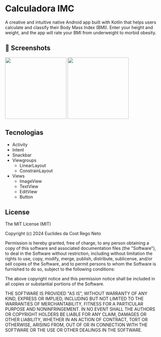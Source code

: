 # Calculadora IMC
A creative and intuitive native Android app built with Kotlin that helps users calculate and classify their Body Mass Index (BMI). Enter your height and weight, and the app will rate your BMI from underweight to morbid obesity.

## :camera_flash: Screenshots
<img src="https://github.com/user-attachments/assets/31cca306-8aea-42d1-a3b2-ac9523fb7096" width=200/>
<img src="https://github.com/user-attachments/assets/df4ff0cf-bb7b-4461-9c7b-843848248257" width=200/>

## Tecnologias
- Activity
- Intent
- Snackbar
- Viewgroups
  - LinearLayout
  - ConstrainLayout
- Views
  - ImageView
  - TextView
  - EditView
  - Button


## License

The MIT License (MIT)

Copyright (c) 2024 Euclides da Cost Rego Neto

Permission is hereby granted, free of charge, to any person obtaining a copy of
this software and associated documentation files (the "Software"), to deal in
the Software without restriction, including without limitation the rights to
use, copy, modify, merge, publish, distribute, sublicense, and/or sell copies of
the Software, and to permit persons to whom the Software is furnished to do so,
subject to the following conditions:

The above copyright notice and this permission notice shall be included in all
copies or substantial portions of the Software.

THE SOFTWARE IS PROVIDED "AS IS", WITHOUT WARRANTY OF ANY KIND, EXPRESS OR
IMPLIED, INCLUDING BUT NOT LIMITED TO THE WARRANTIES OF MERCHANTABILITY, FITNESS
FOR A PARTICULAR PURPOSE AND NONINFRINGEMENT. IN NO EVENT SHALL THE AUTHORS OR
COPYRIGHT HOLDERS BE LIABLE FOR ANY CLAIM, DAMAGES OR OTHER LIABILITY, WHETHER
IN AN ACTION OF CONTRACT, TORT OR OTHERWISE, ARISING FROM, OUT OF OR IN
CONNECTION WITH THE SOFTWARE OR THE USE OR OTHER DEALINGS IN THE SOFTWARE.
```
